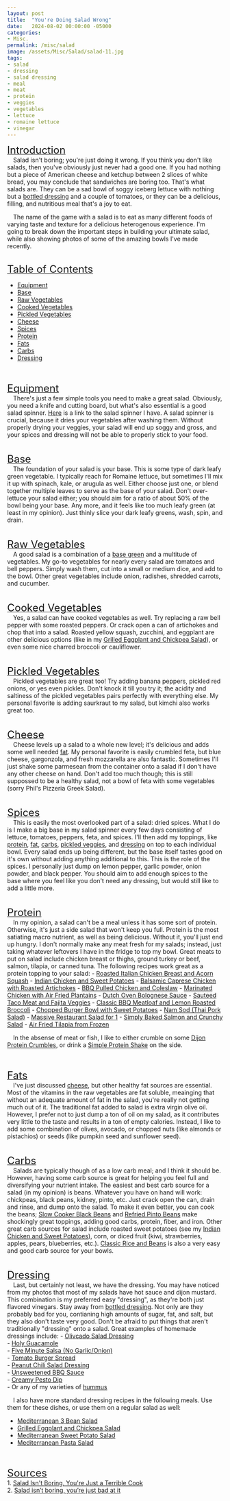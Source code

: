 ```yaml
---
layout: post
title:  "You're Doing Salad Wrong"
date:   2024-08-02 00:00:00 -05000
categories: 
- Misc.
permalink: /misc/salad
image: /assets/Misc/Salad/salad-11.jpg
tags: 
- salad
- dressing
- salad dressing
- meal
- meat
- protein
- veggies
- vegetables
- lettuce
- romaine lettuce
- vinegar
---
```

<u><font size="+2">Introduction</font></u><br>
&emsp;Salad isn't boring; you're just doing it wrong.  If you think you don't like salads, then you've obviously just never had a good one.  If you had nothing but a piece of American cheese and ketchup between 2 slices of white bread, you may conclude that sandwiches are boring too.  That's what salads are.  They can be a sad bowl of soggy iceberg lettuce with nothing but a <a href="/misc/fake-healthy-foods#salad-dressing">bottled dressing</a> and a couple of tomatoes, or they can be a delicious, filling, and nutritious meal that's a joy to eat.  

&emsp;The name of the game with a salad is to eat as many different foods of varying taste and texture for a delicious heterogenous experience.  I'm going to break down the important steps in building your ultimate salad, while also showing photos of some of the amazing bowls I've made recently.

<br><u><font size="+2">Table of Contents</font></u><br>
* <a rel="" target="" href="#equipment">Equipment</a><br>
* <a rel="" target="" href="#base">Base</a><br>
* <a rel="" target="" href="#raw">Raw Vegetables</a><br>
* <a rel="" target="" href="#cooked">Cooked Vegetables</a><br>
* <a rel="" target="" href="#pickled">Pickled Vegetables</a><br>
* <a rel="" target="" href="#cheese">Cheese</a><br>
* <a rel="" target="" href="#spices">Spices</a><br>
* <a rel="" target="" href="#protein">Protein</a><br>
* <a rel="" target="" href="#fat">Fats</a><br>
* <a rel="" target="" href="#carbs">Carbs</a><br>
* <a rel="" target="" href="#dressing">Dressing</a><br>

<center><img src="/assets/Misc/Salad/salad-1.jpg" alt="" class="larger-image"></center><br>
<div id="equipment"></div>
<br><u><font size="+2">Equipment</font></u><br>
&emsp;There's just a few simple tools you need to make a great salad.  Obviously, you need a knife and cutting board, but what's also essential is a good salad spinner.  <a href="https://www.amazon.com/gp/product/B00004OCKR/ref=ppx_yo_dt_b_search_asin_title?ie=UTF8&psc=1">Here</a> is a link to the salad spinner I have.  A salad spinner is crucial, because it dries your vegetables after washing them.  Without properly drying your veggies, your salad will end up soggy and gross, and your spices and dressing will not be able to properly stick to your food.

<center><img src="/assets/Misc/Salad/salad-2.jpg" alt="" class="larger-image"></center><br>
<div id="base"></div>
<br><u><font size="+2">Base</font></u><br>
&emsp;The foundation of your salad is your base.  This is some type of dark leafy green vegetable.  I typically reach for Romaine lettuce, but sometimes I'll mix it up with spinach, kale, or arugula as well.  Either choose just one, or blend together multiple leaves to serve as the base of your salad.  Don't over-lettuce your salad either; you should aim for a ratio of about 50% of the bowl being your base.  Any more, and it feels like too much leafy green (at least in my opinion).  Just thinly slice your dark leafy greens, wash, spin, and drain.

<center><img src="/assets/Misc/Salad/salad-3.jpg" alt="" class="larger-image"></center><br>
<div id="raw"></div>
<br><u><font size="+2">Raw Vegetables</font></u><br>
&emsp;A good salad is a combination of a <a rel="" target="" href="#base">base green</a> and a multitude of vegetables.  My go-to vegetables for nearly every salad are tomatoes and bell peppers.  Simply wash them, cut into a small or medium dice, and add to the bowl.  Other great vegetables include onion, radishes, shredded carrots, and cucumber.

<center><img src="/assets/Misc/Salad/salad-4.jpg" alt="" class="larger-image"></center><br>
<div id="cooked"></div>
<br><u><font size="+2">Cooked Vegetables</font></u><br>
&emsp;Yes, a salad can have cooked vegetables as well.  Try replacing a raw bell pepper with some roasted peppers.  Or crack open a can of artichokes and chop that into a salad.  Roasted yellow squash, zucchini, and eggplant are other delicious options (like in my <a href="/recipes/eggplant-salad">Grilled Eggplant and Chickpea Salad</a>), or even some nice charred broccoli or cauliflower.

<center><img src="/assets/Misc/Salad/salad-5.jpg" alt="" class="larger-image"></center><br>
<div id="pickled"></div>
<br><u><font size="+2">Pickled Vegetables</font></u><br>
&emsp;Pickled vegetables are great too!  Try adding banana peppers, pickled red onions, or yes even pickles.  Don't knock it till you try it; the acidity and saltiness of the pickled vegetables pairs perfectly with everything else.  My personal favorite is adding saurkraut to my salad, but kimchi also works great too.

<center><img src="/assets/Misc/Salad/salad-6.jpg" alt="" class="larger-image"></center><br>
<div id="cheese"></div>
<br><u><font size="+2">Cheese</font></u><br>
&emsp;Cheese levels up a salad to a whole new level; it's delicious and adds some well needed <a rel="" target="" href="#fat">fat</a>.  My personal favorite is easily crumbled feta, but blue cheese, gargonzola, and fresh mozzarella are also fantastic.  Sometimes I'll just shake some parmesean from the container onto a salad if I don't have any other cheese on hand.  Don't add too much though; this is still suppossed to be a healthy salad, not a bowl of feta with some vegetables (sorry Phil's Pizzeria Greek Salad).

<center><img src="/assets/Misc/Salad/salad-7.jpg" alt="" class="larger-image"></center><br>
<div id="spices"></div>
<br><u><font size="+2">Spices</font></u><br>
&emsp;This is easily the most overlooked part of a salad: dried spices.  What I do is I make a big base in my salad spinner every few days consisting of lettuce, tomatoes, peppers, feta, and spices.  I'll then add my toppings, like <a rel="" target="" href="#protein">protein</a>, <a rel="" target="" href="#fat">fat</a>, <a rel="" target="" href="#carbs">carbs</a>, <a rel="" target="" href="#pickled">pickled veggies</a>, and <a rel="" target="" href="#dressing">dressing</a> on top to each individual bowl.  Every salad ends up being different, but the base itself tastes good on it's own without adding anything additional to this.  This is the role of the spices.  I personally just dump on lemon pepper, garlic powder, onion powder, and black pepper.  You should aim to add enough spices to the base where you feel like you don't need any dressing, but would still like to add a little more.

<center><img src="/assets/Misc/Salad/salad-8.jpg" alt="" class="larger-image"></center><br>
<div id="protein"></div>
<br><u><font size="+2">Protein</font></u><br>
&emsp;In my opinion, a salad can't be a meal unless it has some sort of protein.  Otherwise, it's just a side salad that won't keep you full.  Protein is the most satiating macro nutrient, as well as being delicious.  Without it, you'll just end up hungry.  I don't normally make any meat fresh for my salads; instead, just taking whatever leftovers I have in the fridge to top my bowl.  Great meats to put on salad include chicken breast or thighs, ground turkey or beef, salmon, tilapia, or canned tuna.  The following recipes work great as a protein topping to your salad:
- <a href="/recipes/italian-chicken">Roasted Italian Chicken Breast and Acorn Squash</a>
- <a href="/recipes/indian-chicken">Indian Chicken and Sweet Potatoes</a>
- <a href="/recipes/caprese-chicken">Balsamic Caprese Chicken with Roasted Artichokes</a>
- <a href="/recipes/pulled-chicken">BBQ Pulled Chicken and Coleslaw</a>
- <a href="/recipes/marinated-chicken">Marinated Chicken with Air Fried Plantains</a>
- <a href="/recipes/bolognese">Dutch Oven Bolognese Sauce</a>
- <a href="/recipes/taco">Sauteed Taco Meat and Fajita Veggies</a>
- <a href="/recipes/bbq-meatloaf">Classic BBQ Meatloaf and Lemon Roasted Broccoli</a>
- <a href="/recipes/burger-bowl">Chopped Burger Bowl with Sweet Potatoes</a>
- <a href="/recipes/nam-sod">Nam Sod (Thai Pork Salad)</a>
- <a href="/recipes/massive-salad">Massive Restaurant Salad for 1</a>
- <a href="/recipes/salmon-and-crunchy-salad">Simply Baked Salmon and Crunchy Salad</a>
- <a href="/recipes/tilapia">Air Fried Tilapia from Frozen</a>

&emsp;In the absense of meat or fish, I like to either crumble on some <a href="/recipes/protein-crumbles">Dijon Protein Crumbles</a>, or drink a <a href="/recipes/protein-shake">Simple Protein Shake</a> on the side.

<center><img src="/assets/Misc/Salad/salad-9.jpg" alt="" class="larger-image"></center><br>
<div id="fat"></div>
<br><u><font size="+2">Fats</font></u><br>
&emsp;I've just discussed <a rel="" target="" href="#cheese">cheese</a>, but other healthy fat sources are essential.  Most of the vitamins in the raw vegetables are fat soluble, meainging that without an adequate amount of fat in the salad, you're really not getting much out of it.  The traditional fat added to salad is extra virgin olive oil.  However, I prefer not to just dump a ton of oil on my salad, as it contributes very little to the taste and results in a ton of empty calories.  Instead, I like to add some combination of olives, avocado, or chopped nuts (like almonds or pistachios) or seeds (like pumpkin seed and sunflower seed).  

<center><img src="/assets/Misc/Salad/salad-10.jpg" alt="" class="larger-image"></center><br>
<div id="carbs"></div>
<br><u><font size="+2">Carbs</font></u><br>
&emsp;Salads are typically though of as a low carb meal; and I think it should be.  However, having some carb source is great for helping you feel full and diversifying your nutrient intake.  The easiest and best carb source for a salad (in my opinion) is beans.  Whatever you have on hand will work: chickpeas, black peans, kidney, pinto, etc.  Just crack open the can, drain and rinse, and dump onto the salad.  To make it even better, you can cook the beans; <a href="/recipes/slow-cooked-beans">Slow Cooker Black Beans</a> and <a href="/recipes/refried-beans">Refried Pinto Beans</a> make shockingly great toppings, adding good carbs, protein, fiber, and iron.  Other great carb sources for salad include roasted sweet potatoes (see my <a href="/recipes/indian-chicken">Indian Chicken and Sweet Potatoes</a>), corn, or diced fruit (kiwi, strawberries, apples, pears, blueberries, etc.). <a href="/recipes/rice-and-beans">Classic Rice and Beans</a> is also a very easy and good carb source for your bowls.

<center><img src="/assets/Misc/Salad/salad-11.jpg" alt="" class="larger-image"></center><br>
<div id="dressing"></div>
<br><u><font size="+2">Dressing</font></u><br>
&emsp;Last, but certainly not least, we have the dressing.  You may have noticed from my photos that most of my salads have hot sauce and dijon mustard.  This combination is my preferred easy "dressing", as they're both just flavored vinegars.  Stay away from <a href="/misc/fake-healthy-foods#salad-dressing">bottled dressing</a>.  Not only are they probably bad for you, contianing high amounts of sugar, fat, and salt, but they also don't taste very good.  Don't be afraid to put things that aren't traditionally "dressing" onto a salad.  Great examples of homemade dressings include:
- <a href="/recipes/olivcado">Olivcado Salad Dressing</a><br>
- <a href="/recipes/guacamole">Holy Guacamole</a><br>
- <a href="/recipes/salsa">Five Minute Salsa (No Garlic/Onion)</a><br>
- <a href="/recipes/tomato-spread">Tomato Burger Spread</a><br>
- <a href="/recipes/peanut-chili-salad-dressing">Peanut Chili Salad Dressing</a><br>
- <a href="/recipes/bbq-sauce">Unsweetened BBQ Sauce</a><br>
- <a href="/recipes/creamy-pesto">Creamy Pesto Dip</a><br>
- Or any of my varieties of <a rel="" target="" href="/misc/fake-healthy-foods/#hummus">hummus</a>

&emsp;I also have more standard dressing recipes in the following meals.  Use them for these dishes, or use them on a regular salad as well:
- <a href="/recipes/bean-salad">Mediterranean 3 Bean Salad</a><br>
- <a href="/recipes/eggplant-salad">Grilled Eggplant and Chickpea Salad</a><br>
- <a href="/recipes/mediterranean-potato-salad">Mediterranean Sweet Potato Salad</a><br>
- <a href="/recipes/mediterranean-pasta-salad">Mediterranean Pasta Salad</a><br>

<center><img src="/assets/Food/Meatless/Potato Salad/potato-salad-cover.jpg" alt="" class="larger-image"></center><br>
<br><u><font size="+2">Sources</font></u><br>
1. <a href="https://www.youtube.com/watch?v=Gqrz1p8Z1s0">Salad Isn't Boring, You're Just a Terrible Cook</a><br>
2. <a href="https://medium.com/@evadiminutive/salad-isnt-boring-you-re-just-bad-at-it-506fa1fb326">Salad isn’t boring, you’re just bad at it</a><br>